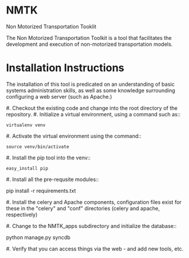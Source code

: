 NMTK
====

Non Motorized Transportation Tooklit

The Non Motorized Transportation Toolkit is a tool that facilitates the development and execution of 
non-motorized transportation models.

Installation Instructions
=========================

The installation of this tool is predicated on an understanding of basic systems administration skills, as well
as some knowledge surrounding configuring a web server (such as Apache.)

#.  Checkout the existing code and change into the root directory of the repository.
#.  Initialize a virtual environment, using a command such as::

    virtualenv venv

#.  Activate the virtual environment using the command::

    source venv/bin/activate

#.  Install the pip tool into the venv::

    easy_install pip

#.  Install all the pre-requsite modules::

   pip install -r requirements.txt

#.  Install the celery and Apache components, configuration files exist for these in the "celery" and "conf" directories (celery and apache, respectively)

#.  Change to the NMTK_apps subdirectory and initialize the database::

   python manage.py syncdb

#.  Verify that you can access things via the web - and add new tools, etc.


